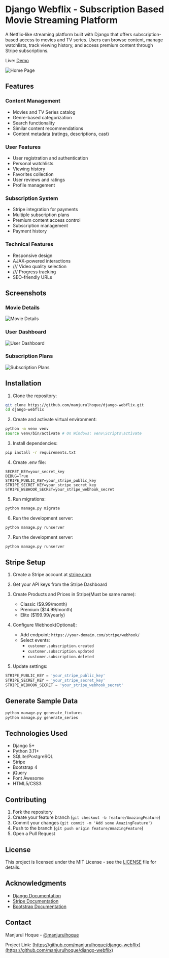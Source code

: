 # Django Webflix - Subscription Based Movie Streaming Platform

A Netflix-like streaming platform built with Django that offers subscription-based access to movies and TV series. Users can browse content, manage watchlists, track viewing history, and access premium content through Stripe subscriptions.

Live: [Demo](http://webflix.manjurulhoque.com/)

![Home Page](screenshots/home.png)

## Features

### Content Management
- Movies and TV Series catalog
- Genre-based categorization
- Search functionality
- Similar content recommendations
- Content metadata (ratings, descriptions, cast)

### User Features
- User registration and authentication
- Personal watchlists
- Viewing history
- Favorites collection
- User reviews and ratings
- Profile management

### Subscription System
- Stripe integration for payments
- Multiple subscription plans
- Premium content access control
- Subscription management
- Payment history

### Technical Features
- Responsive design
- AJAX-powered interactions
- /// Video quality selection
- /// Progress tracking
- SEO-friendly URLs

## Screenshots

### Movie Details
![Movie Details](screenshots/details.png)

### User Dashboard
![User Dashboard](screenshots/subscriptions.png)

### Subscription Plans
![Subscription Plans](screenshots/pricing.png)

## Installation

1. Clone the repository:
```bash
git clone https://github.com/manjurulhoque/django-webflix.git
cd django-webflix
```

2. Create and activate virtual environment:
```bash
python -m venv venv
source venv/bin/activate # On Windows: venv\Scripts\activate
```

3. Install dependencies:
```bash
pip install -r requirements.txt
```

4. Create .env file:
```
SECRET_KEY=your_secret_key
DEBUG=True
STRIPE_PUBLIC_KEY=your_stripe_public_key
STRIPE_SECRET_KEY=your_stripe_secret_key
STRIPE_WEBHOOK_SECRET=your_stripe_webhook_secret
```

5. Run migrations:
```bash
python manage.py migrate
```

6. Run the development server:
```bash
python manage.py runserver
```

7. Run the development server:
```bash
python manage.py runserver
```

## Stripe Setup

1. Create a Stripe account at [stripe.com](https://stripe.com)

2. Get your API keys from the Stripe Dashboard

3. Create Products and Prices in Stripe(Must be same name):
   - Classic ($9.99/month)
   - Premium ($14.99/month)
   - Elite ($199.99/yearly)

4. Configure Webhook(Optional):
   - Add endpoint: `https://your-domain.com/stripe/webhook/`
   - Select events:
     - `customer.subscription.created`
     - `customer.subscription.updated`
     - `customer.subscription.deleted`

5. Update settings:
```python
STRIPE_PUBLIC_KEY = 'your_stripe_public_key'
STRIPE_SECRET_KEY = 'your_stripe_secret_key'
STRIPE_WEBHOOK_SECRET = 'your_stripe_webhook_secret'
```

## Generate Sample Data
```bash
python manage.py generate_fixtures
python manage.py generate_series
```


## Technologies Used

- Django 5+
- Python 3.11+
- SQLite/PostgreSQL
- Stripe
- Bootstrap 4
- jQuery
- Font Awesome
- HTML5/CSS3

## Contributing

1. Fork the repository
2. Create your feature branch (`git checkout -b feature/AmazingFeature`)
3. Commit your changes (`git commit -m 'Add some AmazingFeature'`)
4. Push to the branch (`git push origin feature/AmazingFeature`)
5. Open a Pull Request

## License

This project is licensed under the MIT License - see the [LICENSE](LICENSE) file for details.

## Acknowledgments

- [Django Documentation](https://docs.djangoproject.com/)
- [Stripe Documentation](https://stripe.com/docs)
- [Bootstrap Documentation](https://getbootstrap.com/docs/)

## Contact

Manjurul Hoque - [@manjurulhoque](https://github.com/manjurulhoque)

Project Link: [https://github.com/manjurulhoque/django-webflix](https://github.com/manjurulhoque/django-webflix)